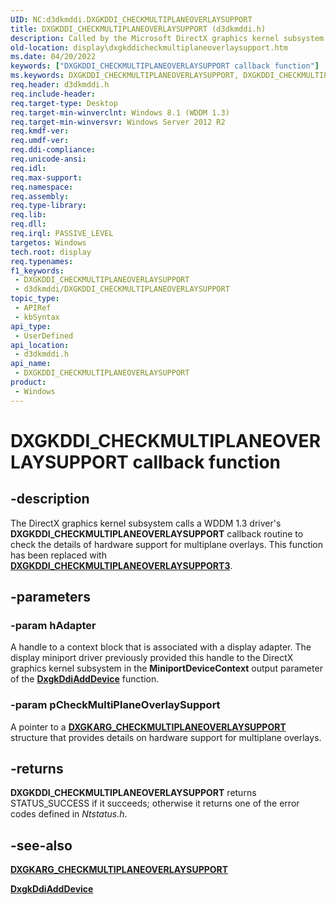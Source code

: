 ```yaml
---
UID: NC:d3dkmddi.DXGKDDI_CHECKMULTIPLANEOVERLAYSUPPORT
title: DXGKDDI_CHECKMULTIPLANEOVERLAYSUPPORT (d3dkmddi.h)
description: Called by the Microsoft DirectX graphics kernel subsystem to check the details of hardware support for multiplane overlays.
old-location: display\dxgkddicheckmultiplaneoverlaysupport.htm
ms.date: 04/20/2022
keywords: ["DXGKDDI_CHECKMULTIPLANEOVERLAYSUPPORT callback function"]
ms.keywords: DXGKDDI_CHECKMULTIPLANEOVERLAYSUPPORT, DXGKDDI_CHECKMULTIPLANEOVERLAYSUPPORT callback, DxgkDdiCheckMultiPlaneOverlaySupport, DxgkDdiCheckMultiPlaneOverlaySupport callback function [Display Devices], d3dkmddi/DxgkDdiCheckMultiPlaneOverlaySupport, display.dxgkddicheckmultiplaneoverlaysupport
req.header: d3dkmddi.h
req.include-header: 
req.target-type: Desktop
req.target-min-winverclnt: Windows 8.1 (WDDM 1.3)
req.target-min-winversvr: Windows Server 2012 R2
req.kmdf-ver: 
req.umdf-ver: 
req.ddi-compliance: 
req.unicode-ansi: 
req.idl: 
req.max-support: 
req.namespace: 
req.assembly: 
req.type-library: 
req.lib: 
req.dll: 
req.irql: PASSIVE_LEVEL
targetos: Windows
tech.root: display
req.typenames: 
f1_keywords:
 - DXGKDDI_CHECKMULTIPLANEOVERLAYSUPPORT
 - d3dkmddi/DXGKDDI_CHECKMULTIPLANEOVERLAYSUPPORT
topic_type:
 - APIRef
 - kbSyntax
api_type:
 - UserDefined
api_location:
 - d3dkmddi.h
api_name:
 - DXGKDDI_CHECKMULTIPLANEOVERLAYSUPPORT
product:
 - Windows
---
```


# DXGKDDI_CHECKMULTIPLANEOVERLAYSUPPORT callback function

## -description

 The DirectX graphics kernel subsystem calls a WDDM 1.3 driver's **DXGKDDI_CHECKMULTIPLANEOVERLAYSUPPORT** callback routine to check the details of hardware support for multiplane overlays. This function has been replaced with [**DXGKDDI_CHECKMULTIPLANEOVERLAYSUPPORT3**](nc-d3dkmddi-dxgkddi_checkmultiplaneoverlaysupport3.md).

## -parameters

### -param hAdapter

A handle to a context block that is associated with a display adapter. The display miniport driver previously provided this handle to the DirectX graphics kernel subsystem in the **MiniportDeviceContext** output parameter of the [**DxgkDdiAddDevice**](../dispmprt/nc-dispmprt-dxgkddi_add_device.md) function.

### -param pCheckMultiPlaneOverlaySupport

A pointer to a [**DXGKARG_CHECKMULTIPLANEOVERLAYSUPPORT**](../d3dkmddi/ns-d3dkmddi-_dxgkarg_checkmultiplaneoverlaysupport.md) structure that provides details on hardware support for multiplane overlays.

## -returns

**DXGKDDI_CHECKMULTIPLANEOVERLAYSUPPORT** returns STATUS_SUCCESS if it succeeds; otherwise it returns one of the error codes defined in *Ntstatus.h*.

## -see-also

[**DXGKARG_CHECKMULTIPLANEOVERLAYSUPPORT**](../d3dkmddi/ns-d3dkmddi-_dxgkarg_checkmultiplaneoverlaysupport.md)

[**DxgkDdiAddDevice**](../dispmprt/nc-dispmprt-dxgkddi_add_device.md)
